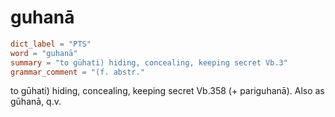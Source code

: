 # guhanā

``` toml
dict_label = "PTS"
word = "guhanā"
summary = "to gūhati) hiding, concealing, keeping secret Vb.3"
grammar_comment = "(f. abstr."
```

to gūhati) hiding, concealing, keeping secret Vb.358 (\+ pariguhanā). Also as gūhanā, q.v.

